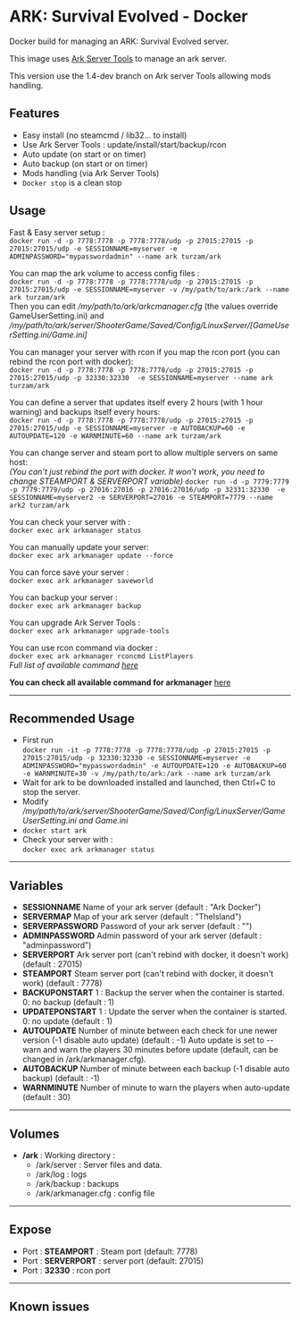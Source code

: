 # ARK: Survival Evolved - Docker

Docker build for managing an ARK: Survival Evolved server.

This image uses [Ark Server Tools](https://github.com/FezVrasta/ark-server-tools) to manage an ark server.

This version use the 1.4-dev branch on Ark server Tools allowing mods handling.

## Features
 - Easy install (no steamcmd / lib32... to install)
 - Use Ark Server Tools : update/install/start/backup/rcon
 - Auto update (on start or on timer)
 - Auto backup (on start or on timer)
 - Mods handling (via Ark Server Tools)
 - `Docker stop` is a clean stop 

## Usage
Fast & Easy server setup :   
`docker run -d -p 7778:7778 -p 7778:7778/udp -p 27015:27015 -p 27015:27015/udp -e SESSIONNAME=myserver -e ADMINPASSWORD="mypasswordadmin" --name ark turzam/ark`

You can map the ark volume to access config files :  
`docker run -d -p 7778:7778 -p 7778:7778/udp -p 27015:27015 -p 27015:27015/udp -e SESSIONNAME=myserver -v /my/path/to/ark:/ark --name ark turzam/ark`  
Then you can edit */my/path/to/ark/arkcmanager.cfg* (the values override GameUserSetting.ini) and */my/path/to/ark/server/ShooterGame/Saved/Config/LinuxServer/[GameUserSetting.ini/Game.ini]*

You can manager your server with rcon if you map the rcon port (you can rebind the rcon port with docker):  
`docker run -d -p 7778:7778 -p 7778:7778/udp -p 27015:27015 -p 27015:27015/udp -p 32330:32330  -e SESSIONNAME=myserver --name ark turzam/ark`  

You can define a server that updates itself every 2 hours (with 1 hour warning) and backups itself every hours:  
`docker run -d -p 7778:7778 -p 7778:7778/udp -p 27015:27015 -p 27015:27015/udp -e SESSIONNAME=myserver -e AUTOBACKUP=60 -e AUTOUPDATE=120 -e WARNMINUTE=60 --name ark turzam/ark` 

You can change server and steam port to allow multiple servers on same host:  
*(You can't just rebind the port with docker. It won't work, you need to change STEAMPORT & SERVERPORT variable)*
`docker run -d -p 7779:7779 -p 7779:7779/udp -p 27016:27016 -p 27016:27016/udp -p 32331:32330  -e SESSIONNAME=myserver2 -e SERVERPORT=27016 -e STEAMPORT=7779 --name ark2 turzam/ark`  

You can check your server with :  
`docker exec ark arkmanager status` 

You can manually update your server:  
`docker exec ark arkmanager update --force` 

You can force save your server :  
`docker exec ark arkmanager saveworld` 

You can backup your server :  
`docker exec ark arkmanager backup` 

You can upgrade Ark Server Tools :  
`docker exec ark arkmanager upgrade-tools` 

You can use rcon command via docker :  
`docker exec ark arkmanager rconcmd ListPlayers`  
*Full list of available command [here](http://steamcommunity.com/sharedfiles/filedetails/?id=454529617&searchtext=admin)*

__You can check all available command for arkmanager__ [here](https://github.com/FezVrasta/ark-server-tools/blob/master/README.md)

---

## Recommended Usage
- First run  
 `docker run -it -p 7778:7778 -p 7778:7778/udp -p 27015:27015 -p 27015:27015/udp -p 32330:32330 -e SESSIONNAME=myserver -e ADMINPASSWORD="mypasswordadmin" -e AUTOUPDATE=120 -e AUTOBACKUP=60 -e WARNMINUTE=30 -v /my/path/to/ark:/ark --name ark turzam/ark`  
- Wait for ark to be downloaded installed and launched, then Ctrl+C to stop the server.
- Modify */my/path/to/ark/server/ShooterGame/Saved/Config/LinuxServer/GameUserSetting.ini and Game.ini*
- `docker start ark`
- Check your server with :  
 `docker exec ark arkmanager status` 

--- 

## Variables
+ __SESSIONNAME__
Name of your ark server (default : "Ark Docker")
+ __SERVERMAP__
Map of your ark server (default : "TheIsland")
+ __SERVERPASSWORD__
Password of your ark server (default : "")
+ __ADMINPASSWORD__
Admin password of your ark server (default : "adminpassword")
+ __SERVERPORT__
Ark server port (can't rebind with docker, it doesn't work) (default : 27015)
+ __STEAMPORT__
Steam server port (can't rebind with docker, it doesn't work) (default : 7778)
+ __BACKUPONSTART__
1 : Backup the server when the container is started. 0: no backup (default : 1)
+ __UPDATEPONSTART__
1 : Update the server when the container is started. 0: no update (default : 1)
+ __AUTOUPDATE__
Number of minute between each check for une newer version (-1 disable auto update) (default : -1)
Auto update is set to --warn and warn the players 30 minutes before update (default, can be changed in /ark/arkmanager.cfg).
+ __AUTOBACKUP__
Number of minute between each backup (-1 disable auto backup) (default : -1)
+ __WARNMINUTE__
Number of minute to warn the players when auto-update (default : 30)


--- 

## Volumes
+ __/ark__ : Working directory :
    + /ark/server : Server files and data.
    + /ark/log : logs
    + /ark/backup : backups
    + /ark/arkmanager.cfg : config file

--- 

## Expose
+ Port : __STEAMPORT__ : Steam port (default: 7778)
+ Port : __SERVERPORT__ : server port (default: 27015)
+ Port : __32330__ : rcon port

---

## Known issues
